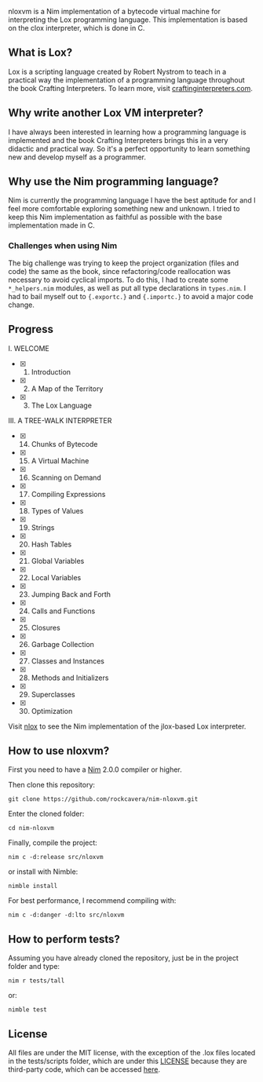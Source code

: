 nloxvm is a Nim implementation of a bytecode virtual machine for interpreting the Lox programming language. This implementation is based on the clox interpreter, which is done in C.

## What is Lox?
Lox is a scripting language created by Robert Nystrom to teach in a practical way the implementation of a programming language throughout the book Crafting Interpreters. To learn more, visit [craftinginterpreters.com](https://www.craftinginterpreters.com/).

## Why write another Lox VM interpreter?
I have always been interested in learning how a programming language is implemented and the book Crafting Interpreters brings this in a very didactic and practical way. So it's a perfect opportunity to learn something new and develop myself as a programmer.

## Why use the Nim programming language?
Nim is currently the programming language I have the best aptitude for and I feel more comfortable exploring something new and unknown. I tried to keep this Nim implementation as faithful as possible with the base implementation made in C.

### Challenges when using Nim
The big challenge was trying to keep the project organization (files and code) the same as the book, since refactoring/code reallocation was necessary to avoid cyclical imports. To do this, I had to create some `*_helpers.nim` modules, as well as put all type declarations in `types.nim`. I had to bail myself out to `{.exportc.}` and `{.importc.}` to avoid a major code change.

## Progress
I. WELCOME
- [x] 1. Introduction
- [x] 2. A Map of the Territory
- [x] 3. The Lox Language

III. A TREE-WALK INTERPRETER
- [x] 14. Chunks of Bytecode
- [x] 15. A Virtual Machine
- [x] 16. Scanning on Demand
- [x] 17. Compiling Expressions
- [x] 18. Types of Values
- [x] 19. Strings
- [x] 20. Hash Tables
- [x] 21. Global Variables
- [x] 22. Local Variables
- [x] 23. Jumping Back and Forth
- [x] 24. Calls and Functions
- [x] 25. Closures
- [x] 26. Garbage Collection
- [x] 27. Classes and Instances
- [x] 28. Methods and Initializers
- [x] 29. Superclasses
- [x] 30. Optimization

Visit [nlox](https://github.com/rockcavera/nim-nlox) to see the Nim implementation of the jlox-based Lox interpreter.

## How to use nloxvm?
First you need to have a [Nim](https://nim-lang.org/install.html "Nim") 2.0.0 compiler or higher.

Then clone this repository:
```
git clone https://github.com/rockcavera/nim-nloxvm.git
```

Enter the cloned folder:
```
cd nim-nloxvm
```

Finally, compile the project:
```
nim c -d:release src/nloxvm
```

or install with Nimble:
```
nimble install
```

For best performance, I recommend compiling with:
```
nim c -d:danger -d:lto src/nloxvm
```

## How to perform tests?
Assuming you have already cloned the repository, just be in the project folder and type:
```
nim r tests/tall
```

or:
```
nimble test
```

## License
All files are under the MIT license, with the exception of the .lox files located in the tests/scripts folder, which are under this [LICENSE](/tests/scripts/LICENSE) because they are third-party code, which can be accessed [here](https://github.com/munificent/craftinginterpreters/tree/master/test).
